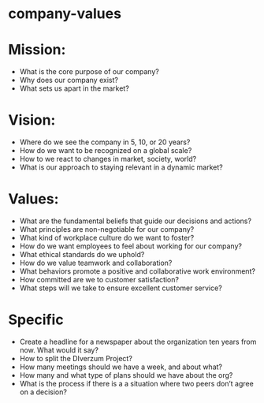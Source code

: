 # company-values

# Mission:
* What is the core purpose of our company?
* Why does our company exist?
* What sets us apart in the market?
# Vision:
* Where do we see the company in 5, 10, or 20 years?
* How do we want to be recognized on a global scale?
* How to we react to changes in market, society, world?
* What is our approach to staying relevant in a dynamic market?
# Values:
* What are the fundamental beliefs that guide our decisions and actions?
* What principles are non-negotiable for our company?
* What kind of workplace culture do we want to foster?
* How do we want employees to feel about working for our company?
* What ethical standards do we uphold?
* How do we value teamwork and collaboration?
* What behaviors promote a positive and collaborative work environment?
* How committed are we to customer satisfaction?
* What steps will we take to ensure excellent customer service?

# Specific
* Create a headline for a newspaper about the organization ten years from now. What would it say?
* How to split the DIverzum Project?
* How many meetings should we have a week, and about what?
* How many and what type of plans should we have about the org?
* What is the process if there is a a situation where two peers don’t agree on a decision?
